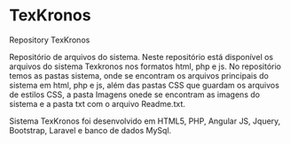 # TexKronos
Repository TexKronos

Repositório de arquivos do sistema. Neste repositório está disponível os arquivos do sistema Texkronos nos formatos html, php e js.
No repositório temos as pastas sistema, onde se encontram os arquivos principais do sistema em html, php e js, além das pastas CSS que guardam os arquivos de estilos CSS, a pasta Imagens onede se encontram as imagens do sistema e a pasta txt com o arquivo Readme.txt. 

Sistema TexKronos foi desenvolvido em HTML5, PHP, Angular JS, Jquery, Bootstrap, Laravel e banco de dados MySql.

